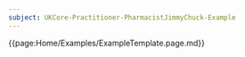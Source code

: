 ```yaml
---
subject: UKCore-Practitioner-PharmacistJimmyChuck-Example
---
```

{{page:Home/Examples/ExampleTemplate.page.md}}
